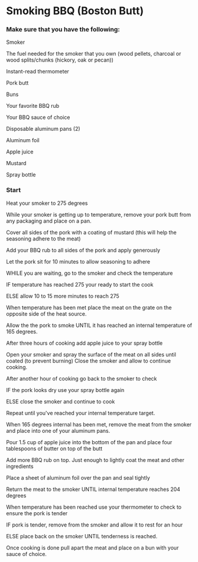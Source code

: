 # Smoking BBQ (Boston Butt)




### Make sure that you have the following:

Smoker 

The fuel needed for the smoker that you own (wood pellets, charcoal or wood splits/chunks (hickory, oak or pecan))

Instant-read thermometer 

Pork butt  

Buns

Your favorite BBQ rub   

Your BBQ sauce of choice  

Disposable aluminum pans (2)

Aluminum foil

Apple juice 

Mustard

Spray bottle

### Start

Heat your smoker to 275 degrees

While your smoker is getting up to temperature, remove your pork butt from any packaging and place on a pan.  

Cover all sides of the pork with a coating of mustard (this will help the seasoning adhere to the meat)

Add your BBQ rub to all sides of the pork and apply generously

Let the pork sit for 10 minutes to allow seasoning to adhere

WHILE you are waiting, go to the smoker and check the temperature

IF temperature has reached 275 your ready to start the cook 

ELSE allow 10 to 15 more minutes to reach 275

When temperature has been met place the meat on the grate on the opposite side of the heat source. 

Allow the the pork to smoke UNTIL it has reached an internal temperature of 165 degrees.

After three hours of cooking add apple juice to your spray bottle 

Open your smoker and spray the surface of the meat on all sides until coated (to prevent burning)  Close the smoker and allow to continue cooking.

After another hour of cooking go back to the smoker to check

IF the pork looks dry use your spray bottle again 

ELSE close the smoker and continue to cook

Repeat until you've reached your internal temperature target. 

When 165 degrees internal has been met, remove the meat from the smoker and place into one of your aluminum pans. 

Pour 1.5 cup of apple juice into the bottom of the pan and place four tablespoons of butter on top of the butt 

Add more BBQ rub on top.  Just enough to lightly coat the meat and other ingredients

Place a sheet of aluminum foil over the pan and seal tightly 

Return the meat to the smoker UNTIL internal temperature reaches 204 degrees

When temperature has been reached use your thermometer to check to ensure the pork is tender  

IF pork is tender, remove from the smoker and allow it to rest for an hour

ELSE place back on the smoker UNTIL tenderness is reached. 

Once cooking is done pull apart the meat and place on a bun with your sauce of choice. 